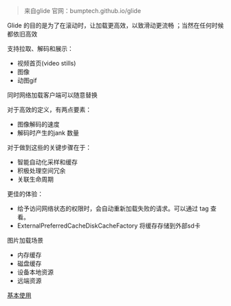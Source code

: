 > 来自glide 官网：bumptech.github.io/glide  

Glide 的目的是为了在滚动时，让加载更高效，以致滑动更流畅  ；当然在任何时候都依旧高效

>



支持拉取、解码和展示：

- 视频首页(video stills)
- 图像
- 动图gif  

同时网络加载客户端可以随意替换   



对于高效的定义，有两点要素：

- 图像解码的速度
- 解码时产生的jank 数量

对于做到这些的关键步骤在于：

- 智能自动化采样和缓存
- 积极处理空间冗余  
- 关联生命周期



更佳的体验：

- 给予访问网络状态的权限时，会自动重新加载失败的请求。可以通过 tag 查看。
- ExternalPreferredCacheDiskCacheFactory 将缓存存储到外部sd卡  



图片加载场景 

- 内存缓存
- 磁盘缓存
- 设备本地资源
- 远端资源



[基本使用](./usage.md)
